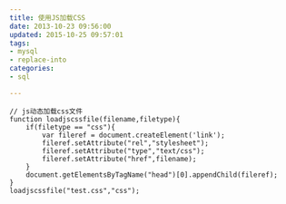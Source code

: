 ```yaml
---
title: 使用JS加载CSS
date: 2013-10-23 09:56:00
updated: 2015-10-25 09:57:01
tags: 
- mysql
- replace-into
categories: 
- sql

---
```

    // js动态加载css文件
    function loadjscssfile(filename,filetype){
        if(filetype == "css"){
            var fileref = document.createElement('link');
            fileref.setAttribute("rel","stylesheet");
            fileref.setAttribute("type","text/css");
            fileref.setAttribute("href",filename);
        }
        document.getElementsByTagName("head")[0].appendChild(fileref);
    }
    loadjscssfile("test.css","css");